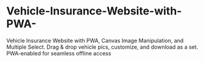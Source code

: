 # Vehicle-Insurance-Website-with-PWA-
Vehicle Insurance Website with PWA, Canvas Image Manipulation, and Multiple Select. Drag &amp; drop vehicle pics, customize, and download as a set. PWA-enabled for seamless offline access
